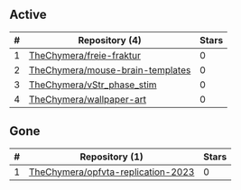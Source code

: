 ## Active
| # | Repository (4) | Stars |
| --- | --- | --- |
| 1 | [TheChymera/freie-fraktur](https://gin.g-node.org/TheChymera/freie-fraktur) | 0 |
| 2 | [TheChymera/mouse-brain-templates](https://gin.g-node.org/TheChymera/mouse-brain-templates) | 0 |
| 3 | [TheChymera/vStr_phase_stim](https://gin.g-node.org/TheChymera/vStr_phase_stim) | 0 |
| 4 | [TheChymera/wallpaper-art](https://gin.g-node.org/TheChymera/wallpaper-art) | 0 |

## Gone
| # | Repository (1) | Stars |
| --- | --- | --- |
| 1 | [TheChymera/opfvta-replication-2023](https://gin.g-node.org/TheChymera/opfvta-replication-2023) | 0 |
